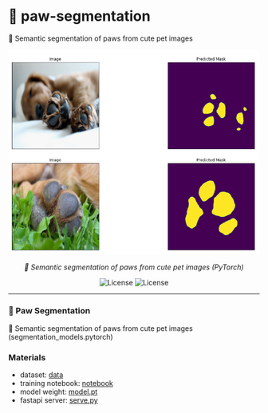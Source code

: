 # 🐾 paw-segmentation
🐾 Semantic segmentation of paws from cute pet images

<p align="center">
  <a href="#"><img src="demo.png" alt="paws"></a>
</p>
<p align="center">
    <em>🐾 Semantic segmentation of paws from cute pet images (PyTorch)</em>
</p>
<p align="center">
<a href="https://www.python.org/downloads/release/python-360/" style="text-decoration: none;" target="_blank">
    <img src="https://img.shields.io/badge/python-3.8-blue.svg" alt="License">
</a>

<a href="https://pypi.org/project/audioperm/" style="text-decoration: none;" target="_blank">
    <img src="https://img.shields.io/pypi/l/audioperm?style=flat" alt="License">
</a>

</p>

---
### 🐾 Paw Segmentation
🐾 Semantic segmentation of paws from cute pet images (segmentation_models.pytorch)

### Materials
 * dataset: [data](https://gitlab.com/zabir.al.nazi/paw_data/-/blob/main/paw_data.zip)
 * training notebook: [notebook](https://github.com/zabir-nabil/paw-segmentation/blob/main/paw_training.ipynb)
 * model weight: [model.pt](https://gitlab.com/zabir.al.nazi/paw_data/-/blob/main/best_model.pth)
 * fastapi server: [serve.py](https://github.com/zabir-nabil/paw-segmentation/blob/main/serve.py)